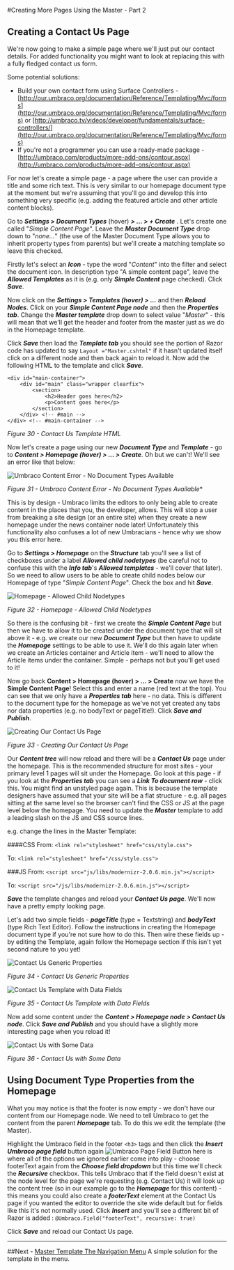 #Creating More Pages Using the Master - Part 2

## Creating a Contact Us Page 


We're now going to make a simple page where we'll just put our contact details. For added functionality you might want to look at replacing this with a fully fledged contact us form.


Some potential solutions:

* Build your own contact form using Surface Controllers - [http://our.umbraco.org/documentation/Reference/Templating/Mvc/forms](http://our.umbraco.org/documentation/Reference/Templating/Mvc/forms) or [http://umbraco.tv/videos/developer/fundamentals/surface-controllers/](http://our.umbraco.org/documentation/Reference/Templating/Mvc/forms)
* If you're not a programmer you can use a ready-made package - [http://umbraco.com/products/more-add-ons/contour.aspx](http://umbraco.com/products/more-add-ons/contour.aspx)


For now let's create a simple page - a page where the user can provide a title and some rich text. This is very similar to our homepage document type at the moment but we're assuming that you'll go and develop this into something very specific (e.g. adding the featured article and other article content blocks). 


Go to **_Settings > Document Types_** (hover) **_> ... > + Create_** .  Let's create one called "_Simple Content Page_". Leave the **_Master Document Type_** drop down to "_none..._" (the use of the Master Document Type allows you to inherit property types from parents) but we'll create a matching template so leave this checked. 


Firstly let's select an **_Icon_** - type the word "_Content_" into the filter and select the document icon. In description type "A simple content page", leave the **_Allowed Templates_** as it is (e.g. only **_Simple Content_** page checked).  Click **_Save_**.


Now click on the **_Settings > Templates (hover) > ..._** and then **_Reload Nodes_**.  Click on your **_Simple Content Page node_** and then the **_Properties tab_**. Change the **_Master template_** drop down to select value "_Master_" - this will mean that we'll get the header and footer from the master just as we do in the Homepage template.  


Click **_Save_** then load the **_Template tab_** you should see the portion of Razor code has updated to say `Layout ="Master.cshtml"` if it hasn't updated itself click on a different node and then back again to reload it. Now add the following HTML to the template and click **_Save_**. 

	<div id="main-container">
		<div id="main" class="wrapper clearfix">
			<section>
				<h2>Header goes here</h2>
				<p>Content goes here</p>
			</section>	
		</div> <!-- #main -->
	</div> <!-- #main-container -->

*Figure 30 - Contact Us Template HTML*

Now let's create a page using our new **_Document Type_** and **_Template_** - go to **_Content > Homepage (hover) > ... > Create_**.  Oh but we can't!  We'll see an error like that below:


![Umbraco Content Error - No Document Types Available](images/figure-31-simple-content-page-cant-create.png?raw=true)


*Figure 31 - Umbraco Content Error - No Document Types Available**


This is by design - Umbraco limits the editors to only being able to create content in the places that you, the developer, allows. This will stop a user from breaking a site design (or an entire site) when they create a new homepage under the news container node later! Unfortunately this functionality also confuses a lot of new Umbracians - hence why we show you this error here.  

Go to **_Settings > Homepage_** on the **_Structure_**  tab you'll see a list of checkboxes under a label **_Allowed child nodetypes_** (be careful not to confuse this with the **_Info tab_**'s **_Allowed templates_** - we'll cover that later).  So we need to allow users to be able to create child nodes below our Homepage of type "_Simple Content Page_". Check the box and hit **_Save_**. 


![Homepage - Allowed Child Nodetypes](images/figure-32-homepage-allowed-child.png?raw=true)


*Figure 32 - Homepage - Allowed Child Nodetypes*


So there is the confusing bit - first we create the **_Simple Content Page_** but then we have to allow it to be created under the document type that will sit above it - e.g. we create our new **_Document Type_** but then have to update the **_Homepage_** settings to be able to use it. We'll do this again later when we create an Articles container and Article item - we'll need to allow the Article items under the container. Simple - perhaps not but you'll get used to it!


Now go back **Content > Homepage (hover) > ... > Create** now we have the **Simple Content Page**! Select this and enter a name (red text at the top). You can see that we only have a **_Properties tab_** here - no data. This is different to the document type for the homepage as we've not yet created any tabs nor data properties (e.g. no bodyText or pageTitle!).  Click **_Save and Publish_**. 


![Creating Our Contact Us Page](images/figure-33-contact-us.png?raw=true)


*Figure 33 - Creating Our Contact Us Page*


Our **_Content tree_** will now reload and there will be a **_Contact Us_** page under the homepage.  This is the recommended structure for most sites - your primary level 1 pages will sit under the Homepage. Go look at this page - if you look at the **_Properties tab_** you can see a **_Link To document row_** - click this. You might find an unstyled page again. This is because the template designers have assumed that your site will be a flat structure - e.g. all pages sitting at the same level so the browser can't find the CSS or JS at the page level below the homepage. You need to update the **_Master_** template to add a leading slash on the JS and CSS source lines. 

e.g.  change the lines in the Master Template:

####CSS
From: `<link rel="stylesheet" href="css/style.css">`


To: `<link rel="stylesheet" href="/css/style.css">`

###JS
From: `<script src="js/libs/modernizr-2.0.6.min.js"></script>`


To: `<script src="/js/libs/modernizr-2.0.6.min.js"></script>`


**_Save_** the template changes and reload your **_Contact Us page_**. We'll now have a pretty empty looking page. 


Let's add two simple fields - **_pageTitle_** (type = Textstring) and **_bodyText_** (type Rich Text Editor).  Follow the instructions in creating the Homepage document type if you're not sure how to do this. Then wire these fields up - by editing the Template, again follow the Homepage section if this isn't yet second nature to you yet! 


![Contact Us Generic Properties](images/figure-34-contact-us-generic-properties.png?raw=true)


*Figure 34 - Contact Us Generic Properties*


![Contact Us Template with Data Fields](images/figure-35-contact-us-template-with-data-fields.png?raw=true)


*Figure 35 - Contact Us Template with Data Fields*


Now add some content under the **_Content > Homepage node > Contact Us node_**. Click **_Save and Publish_** and you should have a slightly more interesting page when you reload it! 


![Contact Us with Some Data](images/figure-36-contact-us-with-some-data.png?raw=true)


*Figure 36 - Contact Us with Some Data*


## Using Document Type Properties from the Homepage


What you may notice is that the footer is now empty - we don't have our content from our Homepage node. We need to tell Umbraco to get the content from the parent **_Homepage_** tab. To do this we edit the template (the Master). 


Highlight the Umbraco field in the footer `<h3>` tags and then click the **_Insert Umbraco page field_** button again ![Umbraco Page Field Button](images/umbraco-page-field.png?raw=true)  here is where all of the options we ignored earlier come into play - choose footerText again from the **_Choose field dropdown_** but this time we'll check the **_Recursive_** checkbox. This tells Umbraco that if the field doesn't exist at the node level for the page we're requesting (e.g. Contact Us) it will look up the content tree (so in our example go to the **_Homepage_** for this content) - this means you could also create a **_footerText_** element at the Contact Us page if you wanted the editor to override the site wide default but for fields like this it's not normally used.  Click **_Insert_** and you'll see a different bit of Razor is added : `@Umbraco.Field("footerText", recursive: true)` 


Click **_Save_** and reload our Contact Us page. 


---
##Next - [Master Template The Navigation Menu](Master-Template-The-Navigation-Menu.md)
A simple solution for the template in the menu. 

